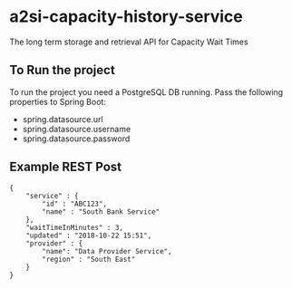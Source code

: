 # a2si-capacity-history-service
The long term storage and retrieval API for Capacity Wait Times  

## To Run the project
To run the project you need a PostgreSQL DB running. Pass the following properties to Spring Boot:
* spring.datasource.url
* spring.datasource.username
* spring.datasource.password

## Example REST Post
```
{
	"service" : {
		"id" : "ABC123",
		"name" : "South Bank Service"
	},
	"waitTimeInMinutes" : 3,
	"updated" : "2018-10-22 15:51",
	"provider" : {
		"name": "Data Provider Service",
		"region" : "South East"
	}
}
```
